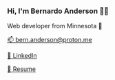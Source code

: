 ### Hi, I'm Bernardo Anderson 👋🏻
Web developer from Minnesota 🚤

[📫 bern.anderson@proton.me](mailto:bern.anderson@proton.me)

[🔗 LinkedIn](https://www.linkedin.com/in/bernardodsanderson/)

[📝 Resume](https://github.com/bernardodsanderson/bernardodsanderson/files/7676919/anderson-resume.pdf)
